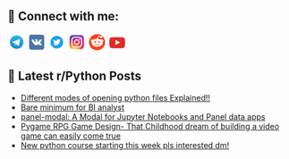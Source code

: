 ## 🔎 Connect with me:
[<img src="https://github.com/bullbesh/bullbesh/blob/main/images/Telegram.png" width="32" height="32" />](https://t.me/bullbesh)
[<img src="https://github.com/bullbesh/bullbesh/blob/main/images/VK.png" width="32" height="32" />](https://vk.com/bullbesh)
[<img src="https://github.com/bullbesh/bullbesh/blob/main/images/Twitter.png" width="32" height="32" />](https://twitter.com/bullbesh1)
[<img src="https://github.com/bullbesh/bullbesh/blob/main/images/Instagram.png" width="32" height="32" />](https://www.instagram.com/bullbesh)
[<img src="https://github.com/bullbesh/bullbesh/blob/main/images/Reddit.png" width="32" height="32" />](https://www.reddit.com/user/bullbesh)
[<img src="https://github.com/bullbesh/bullbesh/blob/main/images/YouTube.png" width="32" height="32" />](https://www.youtube.com/channel/UCtfjRs6uzgq5mfm8S06WTcg)

## 📕 Latest r/Python Posts
<!-- BLOG-POST-LIST:START -->
- [Different modes of opening python files Explained!!](https://www.reddit.com/r/Python/comments/10j7cug/different_modes_of_opening_python_files_explained/)
- [Bare minimum for BI analyst](https://www.reddit.com/r/Python/comments/10j6muf/bare_minimum_for_bi_analyst/)
- [panel-modal: A Modal for Jupyter Notebooks and Panel data apps](https://www.reddit.com/r/Python/comments/10j6agi/panelmodal_a_modal_for_jupyter_notebooks_and/)
- [Pygame RPG Game Design- That Childhood dream of building a video game can easily come true](https://www.reddit.com/r/Python/comments/10j5z2j/pygame_rpg_game_design_that_childhood_dream_of/)
- [New python course starting this week pls interested dm!](https://www.reddit.com/r/Python/comments/10j54pr/new_python_course_starting_this_week_pls/)
<!-- BLOG-POST-LIST:END -->
